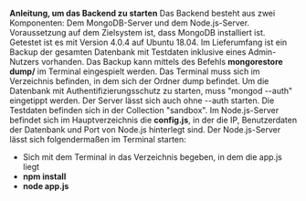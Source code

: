 **Anleitung, um das Backend zu starten**
Das Backend besteht aus zwei Komponenten: Dem MongoDB-Server und dem Node.js-Server.
Voraussetzung auf dem Zielsystem ist, dass MongoDB installiert ist. Getestet ist es mit Version 4.0.4 auf Ubuntu 18.04.
Im Lieferumfang ist ein Backup der gesamten Datenbank mit Testdaten inklusive eines Admin-Nutzers vorhanden. Das Backup kann mittels des Befehls **mongorestore dump/** im Terminal eingespielt werden. Das Terminal muss sich im Verzeichnis befinden, in dem sich der Ordner dump befindet.
Um die Datenbank mit Authentifizierungsschutz zu starten, muss "mongod --auth" eingetippt werden. Der Server lässt sich auch ohne --auth starten.
Die Testdaten befinden sich in der Collection "sandbox".
Im Node.js-Server befindet sich im Hauptverzeichnis die **config.js**, in der die IP, Benutzerdaten der Datenbank und Port von Node.js hinterlegt sind. Der Node.js-Server lässt sich folgendermaßen im Terminal starten:
- Sich mit dem Terminal in das Verzeichnis begeben, in dem die app.js liegt
- **npm install**
- **node app.js**